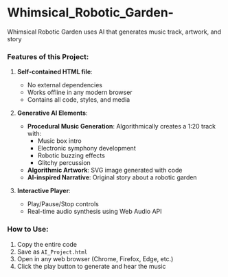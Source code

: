 # Whimsical_Robotic_Garden-
Whimsical Robotic Garden uses AI that generates music track, artwork, and story

### Features of this Project:

1. **Self-contained HTML file**:
   - No external dependencies
   - Works offline in any modern browser
   - Contains all code, styles, and media

2. **Generative AI Elements**:
   - **Procedural Music Generation**: Algorithmically creates a 1:20 track with:
     - Music box intro
     - Electronic symphony development
     - Robotic buzzing effects
     - Glitchy percussion
   - **Algorithmic Artwork**: SVG image generated with code
   - **AI-inspired Narrative**: Original story about a robotic garden

3. **Interactive Player**:
   - Play/Pause/Stop controls
   - Real-time audio synthesis using Web Audio API


### How to Use:
1. Copy the entire code
2. Save as `AI_Project.html`
3. Open in any web browser (Chrome, Firefox, Edge, etc.)
4. Click the play button to generate and hear the music
